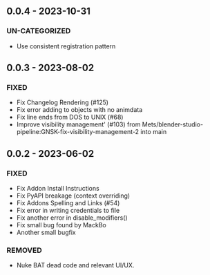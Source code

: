 ## 0.0.4 - 2023-10-31 
 
### UN-CATEGORIZED 
- Use consistent registration pattern

## 0.0.3 - 2023-08-02 
 
### FIXED 
- Fix Changelog Rendering (#125)
- Fix error adding to objects with no animdata
- Fix line ends from DOS to UNIX (#68)
- Improve visibility management' (#103) from Mets/blender-studio-pipeline:GNSK-fix-visibility-management-2 into main


## 0.0.2 - 2023-06-02 
 
### FIXED 
- Fix Addon Install Instructions
- Fix PyAPI breakage (context overriding)
- Fix Addons Spelling and Links (#54)
- Fix error in writing credentials to file
- Fix another error in disable_modifiers()
- Fix small bug found by MackBo
- Another small bugfix

### REMOVED
- Nuke BAT dead code and relevant UI/UX.